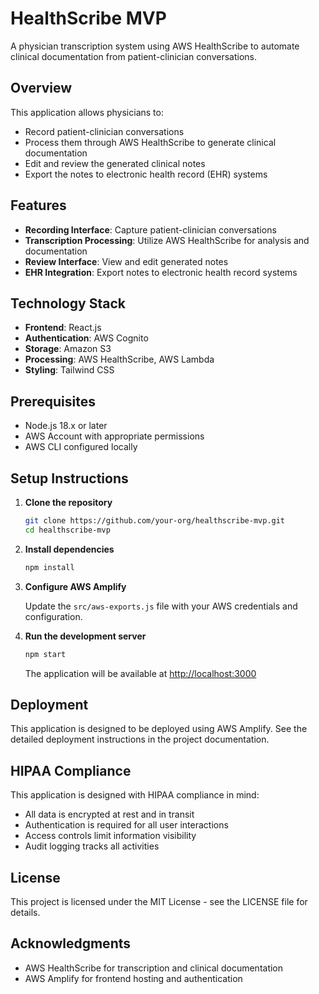 # HealthScribe MVP

A physician transcription system using AWS HealthScribe to automate clinical documentation from patient-clinician conversations.

## Overview

This application allows physicians to:
- Record patient-clinician conversations
- Process them through AWS HealthScribe to generate clinical documentation
- Edit and review the generated clinical notes
- Export the notes to electronic health record (EHR) systems

## Features

- **Recording Interface**: Capture patient-clinician conversations
- **Transcription Processing**: Utilize AWS HealthScribe for analysis and documentation
- **Review Interface**: View and edit generated notes
- **EHR Integration**: Export notes to electronic health record systems

## Technology Stack

- **Frontend**: React.js
- **Authentication**: AWS Cognito
- **Storage**: Amazon S3
- **Processing**: AWS HealthScribe, AWS Lambda
- **Styling**: Tailwind CSS

## Prerequisites

- Node.js 18.x or later
- AWS Account with appropriate permissions
- AWS CLI configured locally

## Setup Instructions

1. **Clone the repository**
   ```bash
   git clone https://github.com/your-org/healthscribe-mvp.git
   cd healthscribe-mvp
   ```

2. **Install dependencies**
   ```bash
   npm install
   ```

3. **Configure AWS Amplify**
   
   Update the `src/aws-exports.js` file with your AWS credentials and configuration.

4. **Run the development server**
   ```bash
   npm start
   ```

   The application will be available at [http://localhost:3000](http://localhost:3000)

## Deployment

This application is designed to be deployed using AWS Amplify. See the detailed deployment instructions in the project documentation.

## HIPAA Compliance

This application is designed with HIPAA compliance in mind:
- All data is encrypted at rest and in transit
- Authentication is required for all user interactions
- Access controls limit information visibility
- Audit logging tracks all activities

## License

This project is licensed under the MIT License - see the LICENSE file for details.

## Acknowledgments

- AWS HealthScribe for transcription and clinical documentation
- AWS Amplify for frontend hosting and authentication 